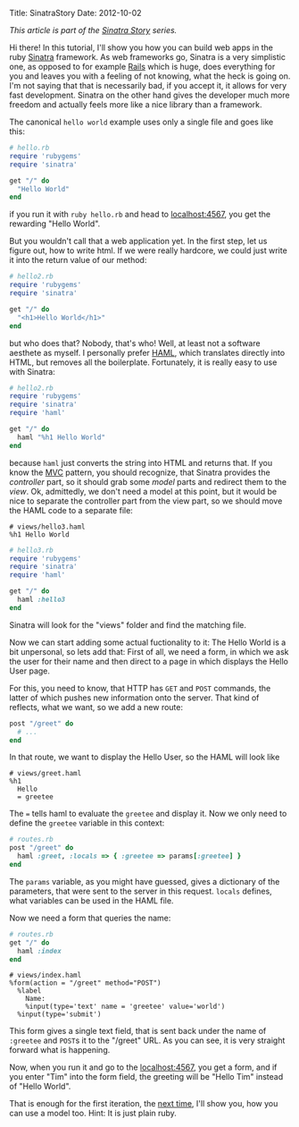 Title: SinatraStory
Date: 2012-10-02

*This article is part of the [Sinatra Story](|filename|/Programming/sinatra_story.md) series.*

Hi there! In this tutorial, I'll show you how you can build web apps in the
ruby [Sinatra](http://www.sinatrarb.com/) framework. As web frameworks go,
Sinatra is a very simplistic one, as opposed to for example [Rails](http://rubyonrails.org/)
which is huge, does everything for you and leaves you with a feeling of not
knowing, what the heck is going on. I'm not saying that that is necessarily
bad, if you accept it, it allows for very fast development. Sinatra on the
other hand gives the developer much more freedom and actually feels more like
a nice library than a framework. 

The canonical `hello world` example uses only a single file and goes like
this:

```ruby
# hello.rb
require 'rubygems'
require 'sinatra'

get "/" do
  "Hello World"
end
```

if you run it with `ruby hello.rb` and head to
[localhost:4567](http://localhost:4567), you get the rewarding "Hello World".

But you wouldn't call that a web application yet. In the first step, let us
figure out, how to write html. If we were really hardcore, we could just write
it into the return value of our method:

```ruby
# hello2.rb
require 'rubygems'
require 'sinatra'

get "/" do
  "<h1>Hello World</h1>"
end
```

but who does that? Nobody, that's who! Well, at least not a software aesthete
as myself. I personally prefer [HAML](http://haml.info), which translates directly
into HTML, but removes all the boilerplate. Fortunately, it is really easy to
use with Sinatra:

```ruby
# hello2.rb
require 'rubygems'
require 'sinatra'
require 'haml'

get "/" do
  haml "%h1 Hello World"
end
```

because `haml` just converts the string into HTML and returns that. If you
know the [MVC](http://en.wikipedia.org/wiki/Model_View_Controller) pattern,
you should recognize, that Sinatra provides the *controller* part, so it
should grab some *model* parts and redirect them to the *view*. Ok,
admittedly, we don't need a model at this point, but it would be nice to
separate the controller part from the view part, so we should move the HAML
code to a separate file:

```haml
# views/hello3.haml
%h1 Hello World
```

```ruby
# hello3.rb
require 'rubygems'
require 'sinatra'
require 'haml'

get "/" do
  haml :hello3
end
```

Sinatra will look for the "views" folder and find the matching file.

Now we can start adding some actual fuctionality to it: The Hello World is a
bit unpersonal, so lets add that: First of all, we need a form, in which we
ask the user for their name and then direct to a page in which displays the
Hello User page.

For this, you need to know, that HTTP has `GET` and `POST` commands, the
latter of which pushes new information onto the server. That kind of reflects,
what we want, so we add a new route:

```ruby
post "/greet" do
  # ...
end
```

In that route, we want to display the Hello User, so the HAML will look like

```haml
# views/greet.haml
%h1 
  Hello
  = greetee
```

The `=` tells haml to evaluate the `greetee` and display it. Now we only need
to define the `greetee` variable in this context:

```ruby
# routes.rb
post "/greet" do
  haml :greet, :locals => { :greetee => params[:greetee] }
end
```

The `params` variable, as you might have guessed, gives a dictionary of the
parameters, that were sent to the server in this request. `locals` defines,
what variables can be used in the HAML file.

Now we need a form that queries the name:

```ruby
# routes.rb 
get "/" do
  haml :index
end
```

```haml
# views/index.haml
%form(action = "/greet" method="POST")
  %label 
    Name:
    %input(type='text' name = 'greetee' value='world')
  %input(type='submit')
```

This form gives a single text field, that is sent back under the name of
`:greetee` and `POST`s it to the "/greet" URL. As you can see, it is very
straight forward what is happening.

Now, when you run it and go to the [localhost:4567](http://localhost:4567), you get a
form, and if you enter "Tim" into the form field, the greeting will be "Hello
Tim" instead of "Hello World".

That is enough for the first iteration, the [next time](|filename|/Programming/03_model.md), I'll show you, how you
can use a model too. Hint: It is just plain ruby.
